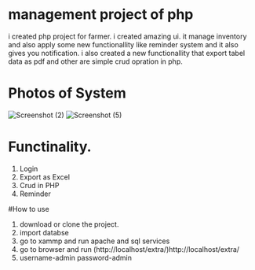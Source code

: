# management project of php
i created php project for farmer.  i created amazing ui. it manage inventory and also apply some new functionallity like reminder system and it also gives you notification. i also created a new functionallity that export tabel data as pdf and other are simple crud opration in php.

# Photos of System
![Screenshot (2)](https://github.com/imdesai00/management_project/assets/115632510/835539bf-83ea-4271-90b0-6aef00e4a6c5)
![Screenshot (5)](https://github.com/imdesai00/management_project/assets/115632510/db322ba6-7150-4f77-853b-840239d005a2)

# Functinality.
1) Login
2) Export as Excel
3) Crud in PHP
4) Reminder

#How to use
1) download or clone the project.
2) import databse
3) go to xammp and run apache and sql services
4) go to browser and run (http://localhost/extra/)http://localhost/extra/
5) username-admin
   password-admin
